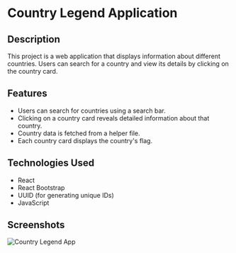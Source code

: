 # Country Legend Application

## Description

This project is a web application that displays information about different countries. Users can search for a country and view its details by clicking on the country card.

## Features

- Users can search for countries using a search bar.
- Clicking on a country card reveals detailed information about that country.
- Country data is fetched from a helper file.
- Each country card displays the country's flag.

## Technologies Used

- React
- React Bootstrap
- UUID (for generating unique IDs)
- JavaScript


## Screenshots

![Country Legend App](./src/assets/Gifcountry.gif)
